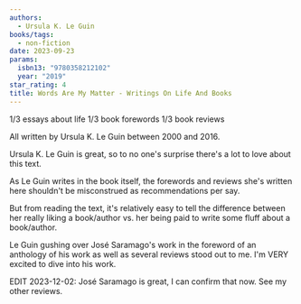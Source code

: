 ```yaml
---
authors:
  - Ursula K. Le Guin
books/tags:
  - non-fiction
date: 2023-09-23
params:
  isbn13: "9780358212102"
  year: "2019"
star_rating: 4
title: Words Are My Matter - Writings On Life And Books
---
```


1/3 essays about life 1/3 book forewords 1/3 book reviews

All written by Ursula K. Le Guin between 2000 and 2016.

Ursula K. Le Guin is great, so to no one's surprise there's a lot to love about
this text.

<!--more-->

As Le Guin writes in the book itself, the forewords and reviews she's written
here shouldn't be misconstrued as recommendations per say.

But from reading the text, it's relatively easy to tell the difference between
her really liking a book/author vs. her being paid to write some fluff about a
book/author.

Le Guin gushing over José Saramago's work in the foreword of an anthology of his
work as well as several reviews stood out to me. I'm VERY excited to dive into
his work.

EDIT 2023-12-02: José Saramago is great, I can confirm that now. See my other
reviews.
